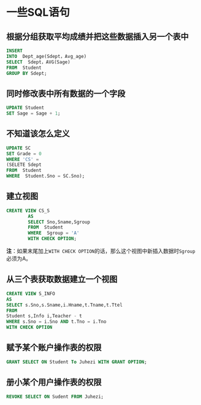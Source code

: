 # 一些SQL语句

## 根据分组获取平均成绩并把这些数据插入另一个表中

```SQL
INSERT
INTO  Dept_age(Sdept，Avg_age)
SELECT  Sdept，AVG(Sage)
FROM  Student
GROUP BY Sdept;
```

## 同时修改表中所有数据的一个字段

```SQL
UPDATE Student
SET Sage = Sage + 1;
```

## 不知道该怎么定义

```SQL
UPDATE SC
SET Grade = 0
WHERE 'CS' =
(SELETE Sdept
FROM  Student
WHERE  Student.Sno = SC.Sno);
```

## 建立视图

```SQL
CREATE VIEW CS_S
        AS
        SELECT Sno,Sname,Sgroup
        FROM  Student
        WHERE  Sgroup = 'A'
        WITH CHECK OPTION;
```

**注**：如果末尾加上`WITH CHECK OPTION`的话，那么这个视图中新插入数据时`Sgroup`必须为A。

## 从三个表获取数据建立一个视图

```SQL
CREATE VIEW S_INFO
AS
SELECT s.Sno,s.Sname,i.Hname,t.Tname,t.Ttel
FROM
Student s,Info i,Teacher - t
WHERE s.Sno = i.Sno AND t.Tno = i.Tno
WITH CHECK OPTION
```

## 赋予某个账户操作表的权限

```SQL
GRANT SELECT ON Student To Juhezi WITH GRANT OPTION;
```

## 册小某个用户操作表的权限

```SQL
REVOKE SELECT ON Sudent FROM Juhezi;
```
